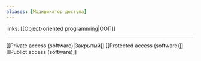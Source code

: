 ```yaml
---
aliases: [Модификатор доступа]
---
```

links: [[Object-oriented programming|ООП]]

---

[[Private access (software)|Закрытый]]
[[Protected access (software)]]
[[Publict access (software)]]